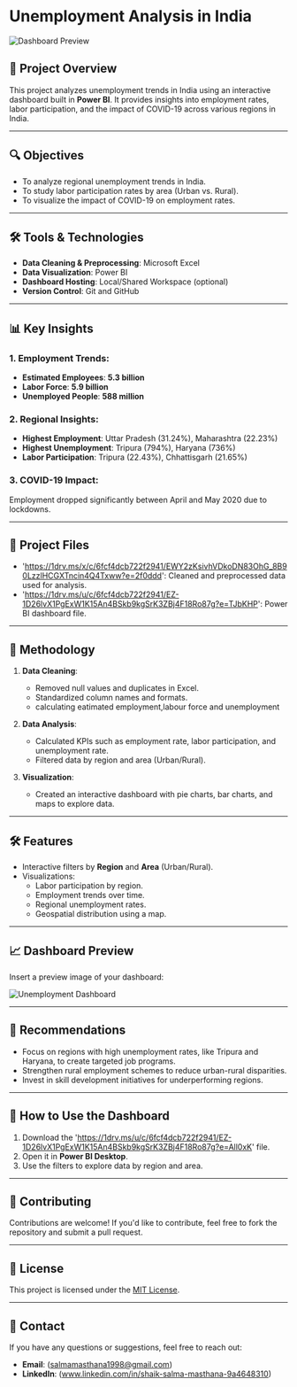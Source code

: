 # Unemployment Analysis in India

![Dashboard Preview](https://1drv.ms/i/c/6fcf4dcb722f2941/EVhrrmdw28ZJgwM6DUuKS28BZa99TkW25PjJMUuOwTgGHA?e=c9ceMX)

## 📖 Project Overview
This project analyzes unemployment trends in India using an interactive dashboard built in **Power BI**. It provides insights into employment rates, labor participation, and the impact of COVID-19 across various regions in India.

---

## 🔍 Objectives
- To analyze regional unemployment trends in India.
- To study labor participation rates by area (Urban vs. Rural).
- To visualize the impact of COVID-19 on employment rates.

---

## 🛠️ Tools & Technologies
- **Data Cleaning & Preprocessing**: Microsoft Excel
- **Data Visualization**: Power BI
- **Dashboard Hosting**: Local/Shared Workspace (optional)
- **Version Control**: Git and GitHub

---

## 📊 Key Insights
### 1. Employment Trends:
- **Estimated Employees**: **5.3 billion**
- **Labor Force**: **5.9 billion**
- **Unemployed People**: **588 million**

### 2. Regional Insights:
- **Highest Employment**: Uttar Pradesh (31.24%), Maharashtra (22.23%)
- **Highest Unemployment**: Tripura (794%), Haryana (736%)
- **Labor Participation**: Tripura (22.43%), Chhattisgarh (21.65%)

### 3. COVID-19 Impact:
Employment dropped significantly between April and May 2020 due to lockdowns.

---

## 📁 Project Files
- 'https://1drv.ms/x/c/6fcf4dcb722f2941/EWY2zKsivhVDkoDN83OhG_8B90LzzlHCGXTncin4Q4Txww?e=2f0ddd': Cleaned and preprocessed data used for analysis.
- 'https://1drv.ms/u/c/6fcf4dcb722f2941/EZ-1D26lvX1PgExW1K15An4BSkb9kgSrK3ZBj4F18Ro87g?e=TJbKHP': Power BI dashboard file.


---

## 📜 Methodology
1. **Data Cleaning**: 
   - Removed null values and duplicates in Excel.
   - Standardized column names and formats.
   - calculating eatimated employment,labour force and unemployment
2. **Data Analysis**:
   - Calculated KPIs such as employment rate, labor participation, and unemployment rate.
   - Filtered data by region and area (Urban/Rural).

3. **Visualization**:
   - Created an interactive dashboard with pie charts, bar charts, and maps to explore data.

---

## 🛠️ Features
- Interactive filters by **Region** and **Area** (Urban/Rural).
- Visualizations:
  - Labor participation by region.
  - Employment trends over time.
  - Regional unemployment rates.
  - Geospatial distribution using a map.

---

## 📈 Dashboard Preview
Insert a preview image of your dashboard:

![Unemployment Dashboard](https://1drv.ms/i/c/6fcf4dcb722f2941/EVhrrmdw28ZJgwM6DUuKS28BZa99TkW25PjJMUuOwTgGHA?e=QAjiyU)

---

## 📌 Recommendations
- Focus on regions with high unemployment rates, like Tripura and Haryana, to create targeted job programs.
- Strengthen rural employment schemes to reduce urban-rural disparities.
- Invest in skill development initiatives for underperforming regions.

---

## 🚀 How to Use the Dashboard
1. Download the 'https://1drv.ms/u/c/6fcf4dcb722f2941/EZ-1D26lvX1PgExW1K15An4BSkb9kgSrK3ZBj4F18Ro87g?e=All0xK' file.
2. Open it in **Power BI Desktop**.
3. Use the filters to explore data by region and area.

---

## 🤝 Contributing
Contributions are welcome! If you'd like to contribute, feel free to fork the repository and submit a pull request.

---

## 📝 License
This project is licensed under the [MIT License](LICENSE).

---

## 📧 Contact
If you have any questions or suggestions, feel free to reach out:
- **Email**: (salmamasthana1998@gmail.com)
- **LinkedIn**: (www.linkedin.com/in/shaik-salma-masthana-9a4648310)






